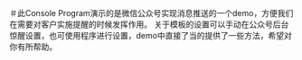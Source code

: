 ＃此Console Program演示的是微信公众号实现消息推送的一个demo，方便我们在需要对客户实施提醒的时候发挥作用。
关于模板的设置可以手动在公众号后台惊醒设置，也可使用程序进行设置，demo中直接了当的提供了一些方法，希望对你有所帮助。

